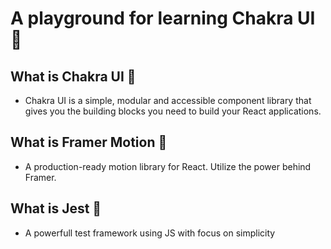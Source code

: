 # A playground for learning Chakra UI 📝

## What is Chakra UI 🤔
- Chakra UI is a simple, modular and accessible component library that gives you the building blocks you need to build your React applications.

## What is Framer Motion 🤔
- A production-ready motion library for React. Utilize the power behind Framer.

## What is Jest 🤔
- A powerfull test framework using JS with focus on simplicity
